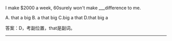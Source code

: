 I make $2000 a week, 60surely won't make ___difference to me.

A. that a big		B. a that big		C.big a that		D.that big a

答案：D，考副位置，that是副词。

---













